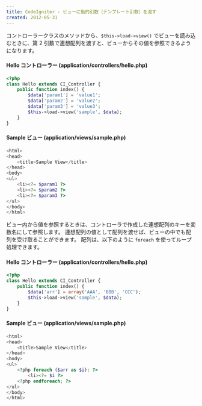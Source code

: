 ```yaml
---
title: CodeIgniter - ビューに動的引数（テンプレート引数）を渡す
created: 2012-05-31
---
```


コントローラークラスのメソッドから、`$this->load->view()` でビューを読み込むときに、第 2 引数で連想配列を渡すと、ビューからその値を参照できるようになります。

#### Hello コントローラー (application/controllers/hello.php)

~~~ php
<?php
class Hello extends CI_Controller {
    public function index() {
        $data['param1'] = 'value1';
        $data['param2'] = 'value2';
        $data['param3'] = 'value3';
        $this->load->view('sample', $data);
    }
}
~~~

#### Sample ビュー (application/views/sample.php)

~~~ php
<html>
<head>
    <title>Sample View</title>
</head>
<body>
<ul>
    <li><?= $param1 ?>
    <li><?= $param2 ?>
    <li><?= $param3 ?>
</ul>
</body>
</html>
~~~

ビュー内から値を参照するときは、コントローラで作成した連想配列のキーを変数名にして参照します。
連想配列の値として配列を渡せば、ビューの中でも配列を受け取ることができます。
配列は、以下のように `foreach` を使ってループ処理できます。

#### Hello コントローラー (application/controllers/hello.php)

~~~ php
<?php
class Hello extends CI_Controller {
    public function index() {
        $data['arr'] = array('AAA', 'BBB', 'CCC');
        $this->load->view('sample', $data);
    }
}
~~~

#### Sample ビュー (application/views/sample.php)

~~~ php
<html>
<head>
    <title>Sample View</title>
</head>
<body>
<ul>
    <?php foreach ($arr as $i): ?>
        <li><?= $i ?>
    <?php endforeach; ?>
</ul>
</body>
</html>
~~~

